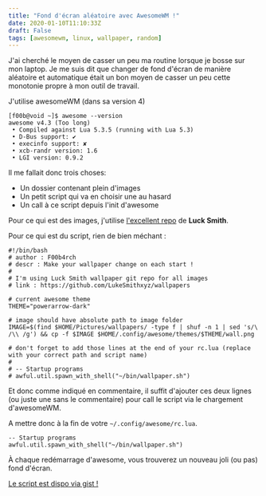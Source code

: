 ```yaml
---
title: "Fond d'écran aléatoire avec AwesomeWM !"
date: 2020-01-10T11:10:33Z
draft: False
tags: [awesomewm, linux, wallpaper, random]
---
```


J'ai cherché le moyen de casser un peu ma routine lorsque je bosse sur mon laptop. Je me suis dit que changer de fond d'écran de manière aléatoire et automatique était un bon moyen de casser un peu cette monotonie propre à mon outil de travail.

J'utilise awesomeWM (dans sa version 4)
```
[f00b@void ~]$ awesome --version
awesome v4.3 (Too long)
 • Compiled against Lua 5.3.5 (running with Lua 5.3)
 • D-Bus support: ✔
 • execinfo support: ✘
 • xcb-randr version: 1.6
 • LGI version: 0.9.2
```

Il me fallait donc trois choses:
 
- Un dossier contenant plein d'images
- Un petit script qui va en choisir une au hasard
- Un call à ce script depuis l'init d'awesome

Pour ce qui est des images, j'utilise [l'excellent repo](https://github.com/LukeSmithxyz/wallpapers) de **Luck Smith**.

Pour ce qui est du script, rien de bien méchant :
```
#!/bin/bash
# author : F00b4rch
# descr : Make your wallpaper change on each start !
#
# I'm using Luck Smith wallpaper git repo for all images
# link : https://github.com/LukeSmithxyz/wallpapers

# current awesome theme
THEME="powerarrow-dark"

# image should have absolute path to image folder
IMAGE=$(find $HOME/Pictures/wallpapers/ -type f | shuf -n 1 | sed 's/\ /\\ /g') && cp -f $IMAGE $HOME/.config/awesome/themes/$THEME/wall.png

# don't forget to add those lines at the end of your rc.lua (replace with your correct path and script name)
#
# -- Startup programs
# awful.util.spawn_with_shell("~/bin/wallpaper.sh")
```

Et donc comme indiqué en commentaire, il suffit d'ajouter ces deux lignes (ou juste une sans le commentaire) pour call le script via le chargement d'awesomeWM.

A mettre donc à la fin de votre `~/.config/awesome/rc.lua`.
```
-- Startup programs
awful.util.spawn_with_shell("~/bin/wallpaper.sh")
```

À chaque redémarrage d'awesome, vous trouverez un nouveau joli (ou pas) fond d'écran.

[Le script est dispo via gist !](https://gist.github.com/F00b4rch/785796c5e4e37a4d759f0f8c89c41f0e)
